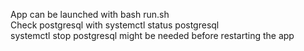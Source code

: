 App can be launched with bash run.sh \
Check postgresql with systemctl status postgresql \
systemctl stop postgresql might be needed before restarting the app 
